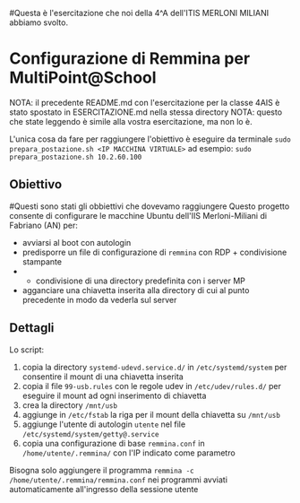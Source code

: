 #Questa è l'esercitazione che noi della 4^A dell'ITIS MERLONI MILIANI abbiamo svolto.
# Configurazione di Remmina per MultiPoint@School

NOTA: il precedente README.md con l'esercitazione per la classe 4AIS è stato spostato in ESERCITAZIONE.md nella stessa directory
NOTA: questo che state leggendo è simile alla vostra esercitazione, ma non lo è.

L'unica cosa da fare per raggiungere l'obiettivo è eseguire da terminale `sudo prepara_postazione.sh <IP MACCHINA VIRTUALE>`
ad esempio: `sudo prepara_postazione.sh 10.2.60.100`

## Obiettivo
#Questi sono stati gli obbiettivi che dovevamo raggiungere
Questo progetto consente di configurare le macchine Ubuntu dell'IIS Merloni-Miliani
di Fabriano (AN) per:

- avviarsi al boot con autologin
- predisporre un file di configurazione di `remmina` con RDP + condivisione stampante
- + condivisione di una directory predefinita con i server MP
- agganciare una chiavetta inserita alla directory di cui al punto precedente in modo da vederla sul server


## Dettagli

Lo script:

1. copia la directory `systemd-udevd.service.d/` in `/etc/systemd/system` per consentire il mount di una chiavetta inserita
2. copia il file `99-usb.rules` con le regole udev in `/etc/udev/rules.d/` per eseguire il mount ad ogni inserimento di chiavetta
3. crea la directory `/mnt/usb`
4. aggiunge in `/etc/fstab` la riga per il mount della chiavetta su `/mnt/usb`
5. aggiunge l'utente di autologin `utente` nel file `/etc/systemd/system/getty@.service`
6. copia una configurazione di base `remmina.conf` in `/home/utente/.remmina/` con l'IP indicato come parametro

Bisogna solo aggiungere il programma `remmina -c /home/utente/.remmina/remmina.conf` nei programmi avviati automaticamente all'ingresso della sessione utente
